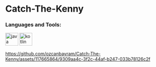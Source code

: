 # Catch-The-Kenny

<h3 align="left">Languages ​​and Tools:</h3>

<img src = "https://raw.githubusercontent.com/devicons /devicon/master/icons/java/java-original.svg" alt = "java" width = "40" height = "40"/>
<img src = "https://logo-download.com/wp-content/data/images/png/Kotlin-logo.png" alt = "kotlin" width = "40" height = "40"/>

https://github.com/ozcanbayram/Catch-The-Kenny/assets/117665864/9309aa4c-3f2c-44af-b247-033b78126c2f
